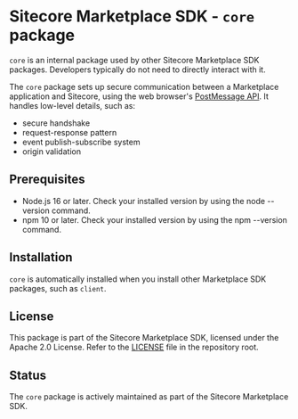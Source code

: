 # Sitecore Marketplace SDK - `core` package

`core` is an internal package used by other Sitecore Marketplace SDK packages. Developers typically do not need to directly interact with it.

The `core` package sets up secure communication between a Marketplace application and Sitecore, using the web browser's [PostMessage API](https://developer.mozilla.org/en-US/docs/Web/API/Window/postMessage). It handles low-level details, such as:
- secure handshake
- request-response pattern
- event publish-subscribe system
- origin validation

## Prerequisites
- Node.js 16 or later. Check your installed version by using the node --version command.
- npm 10 or later. Check your installed version by using the npm --version command.

## Installation
`core` is automatically installed when you install other Marketplace SDK packages, such as `client`.

## License 
This package is part of the Sitecore Marketplace SDK, licensed under the Apache 2.0 License. Refer to the [LICENSE](../../LICENSE.md) file in the repository root.

## Status
The `core` package is actively maintained as part of the Sitecore Marketplace SDK.
